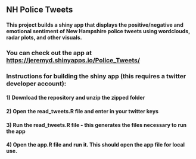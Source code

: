 NH Police Tweets
----------------

#### This project builds a shiny app that displays the positive/negative and emotional sentiment of New Hampshire police tweets using wordclouds, radar plots, and other visuals.

### You can check out the app at <https://jeremyd.shinyapps.io/Police_Tweets/>

### Instructions for building the shiny app (this requires a twitter developer account):

#### 1) Download the repository and unzip the zipped folder

#### 2) Open the read\_tweets.R file and enter in your twitter keys

#### 3) Run the read\_tweets.R file - this generates the files necessary to run the app

#### 4) Open the app.R file and run it. This should open the app file for local use.
